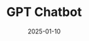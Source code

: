 ---
title: "GPT Chatbot"
date: 2025-01-10
summary: "An AI-powered chatbot built with Python and OpenAI."
tags: ["AI", "Chatbot"]
image: "/img/bg.jpg"
link: "https://github.com/yourusername/gpt-chatbot"
---